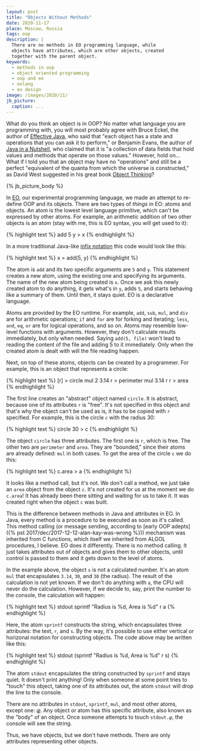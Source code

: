 ```yaml
---
layout: post
title: "Objects Without Methods"
date: 2020-11-17
place: Moscow, Russia
tags: oop
description: |
  There are no methods in EO programming language, while
  objects have attributes, which are other objects, created
  together with the parent object.
keywords:
  - methods in oop
  - object oriented programming
  - oop and eo
  - eolang
  - eo design
image: /images/2020/11/
jb_picture:
  caption: ...
---
```


What do you think an object is in OOP? No matter what language you are
programming with, you will most probably agree with Bruce Eckel,
the author of [Effective Java](https://amzn.to/35xigKf), who said that "each object has a state
and operations that you can ask it to perform," or
Benjamin Evans, the author of [Java in a Nutshell](https://amzn.to/35uKVPU), who claimed that it is
"a collection of data fields that hold values and methods that operate on those values."
However, hold on... What if I told you that an object may have no "operations"
and still be a perfect "equivalent of the quanta from which the universe
is constructed," as David West suggested in his great book
[Object Thinking](https://amzn.to/3kuXHlL)?

<!--more-->

{% jb_picture_body %}

In [EO](https://www.eolang.org),
our experimental programming language, we made an attempt to re-define
OOP and its objects. There are two types of _things_ in EO: atoms and objects.
An atom is the lowest level language primitive, which can't be expressed by
other atoms. For example, an arithmetic addition of two other objects is an atom
(stay with me, this is EO syntax, you will get used to it):

{% highlight text %}
add 5 y > x
{% endhighlight %}

In a more traditional Java-like [infix notation](https://en.wikipedia.org/wiki/Infix_notation)
this code would look like this:

{% highlight text %}
x = add(5, y)
{% endhighlight %}

The atom is `add` and its two specific
arguments are `5` and `y`. This statement creates a new atom, using
the existing one and specifying its arguments. The name of the new atom being
created is `x`. Once we ask this newly created atom to do anything,
it gets what's in `y`, adds `5`, and starts behaving
like a summary of them. Until then, it stays quiet.
EO is a declarative language.

Atoms are provided by the EO runtime. For example,
`add`, `sub`, `mul`,  and `div` are for arithmetic operations;
`if` and `for` are for forking and iterating;
`less`, `and`, `eq`, `or` are for logical operations, and so on.
Atoms may resemble low-level functions with arguments.
However, they don't calculate results immediately, but only when needed.
Saying `add(5, file)` won't lead to reading the content
of the file and adding 5 to it immediately. Only when the
created atom is dealt with will the file reading happen.

Next, on top of these atoms, objects can be created by a programmer.
For example, this is an object that represents a circle:

{% highlight text %}
[r] > circle
  mul 2 3.14 r > perimeter
  mul 3.14 r r > area
{% endhighlight %}

The first line creates an "abstract" object named `circle`. It is abstract,
because one of its attributes `r` is "free". It's not specified
in this object and that's why the object can't be used as is, it has
to be copied with `r` specified. For example, this is the circle `c`
with the radius 30:

{% highlight text %}
circle 30 > c
{% endhighlight %}

The object `circle` has three attributes. The first one is `r`, which is free.
The other two are `perimeter` and `area`. They are "bounded," since their
atoms are already defined: `mul` in both cases. To get the area of the
circle `c` we do this:

{% highlight text %}
c.area > a
{% endhighlight %}

It looks like a method call, but it's not. We don't call a method, we just
take an `area` object from the object `c`. It's not created for us
at the moment we do `c.area`! It has already been there sitting and waiting
for us to take it. It was created right when the object `c` was built.

This is the difference between methods in Java and attributes in EO.
In Java, every method is a procedure to be executed as soon as it's
called. This method calling (or message sending, according to
[early OOP adepts]({% pst 2017/dec/2017-12-12-alan-kay-was-wrong %}))
mechanism was inherited from C functions,
which itself we inherited from ALGOL procedures, I believe.
EO does it differently. There is no method calling. It just takes attributes out
of objects and gives them to other objects, until control is
passed to them and it gets down to the level of atoms.

In the example above, the object `s` is not a calculated number.
It's an atom `mul` that encapsulates `3.14`, `30`, and `30` (the radius). The
result of the calculation is not yet known. If we don't do anything
with `a`, the CPU will never do the calculation. However, if we decide
to, say, print the number to the console, the calculation will happen:

{% highlight text %}
stdout
  sprintf
    "Radius is %d, Area is %d"
    r
    a
{% endhighlight %}

Here, the atom `sprintf` constructs the string, which encapsulates
three attributes: the text, `r`, and `s`. By the way,
it's possible to use either vertical or horizonal notation
for constructing objects. The code above may be written like this:

{% highlight text %}
stdout (sprintf "Radius is %d, Area is %d" r s)
{% endhighlight %}

The atom `stdout` encapsulates the string constructed by `sprintf`
and stays quiet. It doesn't print anything! Only when someone
at some point tries to "touch" this object, taking one of
its attributes out, the atom `stdout` will drop the line to the
console.

There are no attributes in `stdout`, `sprintf`, `mul`, and most
other atoms, except one: [𝜑](https://en.wikipedia.org/wiki/Phi).
Any object or atom has this specific attribute, also known as
the "body" of an object. Once someone attempts to touch `stdout.𝜑`,
the console will see the string.

Thus, we have objects, but we don't have methods.
There are only attributes representing other objects.

